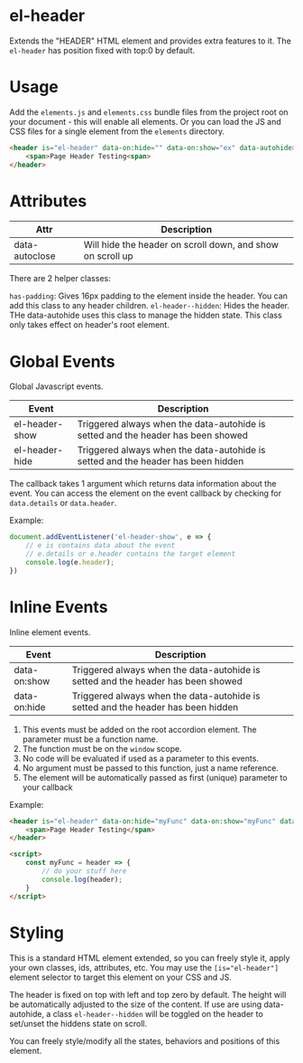 # el-header

Extends the "HEADER" HTML element and provides extra features to it. The `el-header` has position fixed with top:0 by default.

# Usage

Add the `elements.js` and `elements.css` bundle files from the project root on your document - this will enable all elements. Or you can load the JS and CSS files for a single element from the `elements` directory.

```html
<header is="el-header" data-on:hide="" data-on:show="ex" data-autohide>
	<span>Page Header Testing<span>
</header>
```

# Attributes

| Attr | Description |
| --- | --- |
| data-autoclose | Will hide the header on scroll down, and show on scroll up |

There are 2 helper classes:

`has-padding`: Gives 16px padding to the element inside the header. You can add this class to any header children.
`el-header--hidden`: Hides the header. THe data-autohide uses this class to manage the hidden state. This class only takes effect on header's root element.

# Global Events

Global Javascript events.

| Event | Description |
| --- | --- |
| el-header-show | Triggered always when the data-autohide is setted and the header has been showed |
| el-header-hide | Triggered always when the data-autohide is setted and the header has been hidden |

The callback takes 1 argument which returns data information about the event.
You can access the element on the event callback by checking for `data.details` or `data.header`.

Example:

```javascript
document.addEventListener('el-header-show', e => {
	// e is contains data about the event
	// e.details or e.header contains the target element
	console.log(e.header);
})
```

# Inline Events

Inline element events.

| Event | Description |
| --- | --- |
| data-on:show | Triggered always when the data-autohide is setted and the header has been showed |
| data-on:hide | Triggered always when the data-autohide is setted and the header has been hidden |

1. This events must be added on the root accordion element. The parameter must be a function name.
2. The function must be on the `window` scope.
3. No code will be evaluated if used as a parameter to this events.
4. No argument must be passed to this function, just a name reference.
5. The element will be automatically passed as first (unique) parameter to your callback

Example:

```html
<header is="el-header" data-on:hide="myFunc" data-on:show="myFunc" data-autohide>
	<span>Page Header Testing</span>
</header>

<script>
	const myFunc = header => {
		// do your stuff here
		console.log(header);
	}
</script>
```

# Styling

This is a standard HTML element extended, so you can freely style it, apply your own classes, ids, attributes, etc.
You may use the `[is="el-header"]` element selector to target this element on your CSS and JS.

The header is fixed on top with left and top zero by default. The height will be automatically adjusted to the size of the content.
If use are using data-autohide, a class `el-header--hidden` will be toggled on the header to set/unset the hiddens state on scroll.

You can freely style/modify all the states, behaviors and positions of this element.